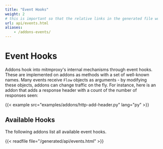 ```yaml
---
title: "Event Hooks"
weight: 2
# this is important so that the relative links in the generated file work.
url: api/events.html
aliases:
    - /addons-events/
---
```


# Event Hooks

Addons hook into mitmproxy's internal mechanisms through event hooks. These are
implemented on addons as methods with a set of well-known names. Many events
receive `Flow` objects as arguments - by modifying these objects, addons can
change traffic on the fly. For instance, here is an addon that adds a response
header with a count of the number of responses seen:

{{< example src="examples/addons/http-add-header.py" lang="py" >}}

## Available Hooks

The following addons list all available event hooks.

{{< readfile file="/generated/api/events.html" >}}
